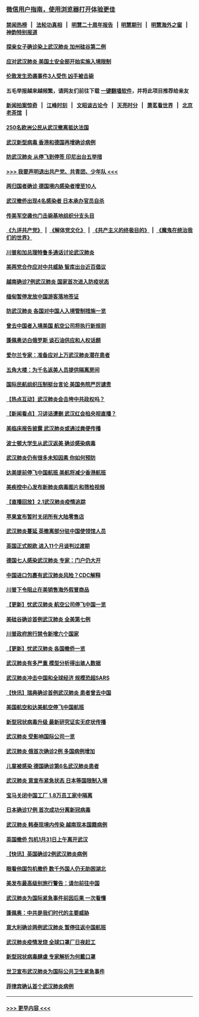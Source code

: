 ### [微信用户指南，使用浏览器打开体验更佳](https://github.com/gfw-breaker/banned-news1/blob/master/indexes/wechat-guide.md?t=0)
#### [禁闻热榜](热点新闻.md?t=0)  &nbsp;&nbsp;|&nbsp;&nbsp; [法轮功真相](https://github.com/gfw-breaker/truth/blob/master/README.md?t=0) &nbsp;&nbsp;|&nbsp;&nbsp; [明慧二十周年报告](https://github.com/gfw-breaker/mh-reports/blob/master/README.md?t=0) &nbsp;&nbsp;|&nbsp;&nbsp;[明慧期刊](https://github.com/gfw-breaker/mh-qikan) &nbsp;&nbsp;|&nbsp;&nbsp; [明慧海外之窗](https://github.com/gfw-breaker/mh-news/blob/master/README.md?t=0) &nbsp;&nbsp;|&nbsp;&nbsp; [神韵特别报道](https://github.com/gfw-breaker/mh-news/blob/master/shenyun.md?t=0)
#### [探亲女子确诊染上武汉肺炎 加州硅谷第二例](../pages/nsc418/n11839784.md?t=02031655) 
#### [应对武汉肺炎 美国土安全部开始实施入境限制](../pages/nsc418/n11839729.md?t=02031655) 
#### [伦敦发生恐袭事件3人受伤 凶手被击毙](../pages/nsc418/n11839442.md?t=02031655) 
#### 五毛举报越来越频繁，请网友们前往下载 [一键翻墙软件](https://github.com/gfw-breaker/ssr-accounts)，并将此项目推荐给亲友
#### [新闻拍案惊奇](https://github.com/gfw-breaker/banned-news1/blob/master/pages/link4.md) &nbsp;&nbsp;|&nbsp;&nbsp; [江峰时刻](https://github.com/gfw-breaker/banned-news1/blob/master/pages/link4.md) &nbsp;&nbsp;|&nbsp;&nbsp; [文昭谈古论今](https://github.com/gfw-breaker/banned-news1/blob/master/pages/link4.md) &nbsp;&nbsp;|&nbsp;&nbsp; [天亮时分](https://github.com/gfw-breaker/banned-news1/blob/master/pages/link4.md) &nbsp;&nbsp;|&nbsp;&nbsp; [萧茗看世界](https://github.com/gfw-breaker/banned-news1/blob/master/pages/link4.md) &nbsp;&nbsp;|&nbsp;&nbsp; [北京老茶馆](https://github.com/gfw-breaker/banned-news1/blob/master/pages/link4.md) &nbsp;&nbsp;|&nbsp;&nbsp; 
#### [250名欧洲公民从武汉撤离抵达法国](../pages/nsc418/n11839438.md?t=02031655) 
#### [武汉新型病毒 香港和德国再增确诊病例](../pages/nsc418/n11839381.md?t=02031655) 
#### [防武汉肺炎 从停飞到停签 印尼出台五举措](../pages/nsc418/n11839282.md?t=02031655) 
#### [>>> 我要声明退出共产党、共青团、少年队 <<<](https://github.com/begood0513/goodnews/blob/master/quit/letter.md) 
#### [两归国者确诊 德国境内感染者增至10人](../pages/nsc418/n11839164.md?t=02031655) 
#### [武汉撤侨出现4名感染者 日本承办官员自杀](../pages/nsc418/n11839044.md?t=02031655) 
#### [传美军空袭也门击毙基地组织分支头目](../pages/nsc418/n11839210.md?t=02031655) 
#### [《九评共产党》](https://github.com/begood0513/9ping.md/blob/master/README.md) &nbsp;|&nbsp; [《解体党文化》](../../../../jtdwh.md/blob/master/README.md)  &nbsp;|&nbsp; [《共产主义的终极目的》](../../../../gczydzjmd.md/blob/master/README.md) &nbsp;|&nbsp; [《魔鬼在统治我们的世界》](../../../../mgztzwmdsj.md/blob/master/README.md) 
#### [川普和加总理特鲁多通话讨论武汉肺炎](../pages/nsc418/n11839128.md?t=02031655) 
#### [美两党合作应对中共威胁 智库出台近百倡议](../pages/nsc418/n11838437.md?t=02031655) 
#### [越南确诊7例武汉肺炎 国家首次进入防疫状态](../pages/nsc418/n11838860.md?t=02031655) 
#### [缅甸暂停发放中国游客落地签证](../pages/nsc418/n11838730.md?t=02031655) 
#### [防武汉肺炎 各国对中国人入境管制措施一览](../pages/nsc418/n11838726.md?t=02031655) 
#### [曾去中国者入境美国 航空公司将执行新规则](../pages/nsc418/n11838375.md?t=02031655) 
#### [蓬佩奥访白俄罗斯 谈石油供应和人权话题](../pages/nsc418/n11838242.md?t=02031655) 
#### [爱尔兰专家：准备应对上万武汉肺炎潜在患者](../pages/nsc418/n11837978.md?t=02031655) 
#### [五角大楼：为千名返美人员提供隔离房间](../pages/nsc418/n11837831.md?t=02031655) 
#### [国际民航组织压制挺台言论 美国务院严厉谴责](../pages/nsc418/n11837791.md?t=02031655) 
#### [【热点互动】武汉肺炎会击垮中共政权吗？](../pages/nsc418/n11837779.md?t=02031655) 
#### [【新闻看点】习讲话遭删 武汉红会掐央视直播？](../pages/nsc418/n11837573.md?t=02031655) 
#### [美临床报告披露 武汉肺炎或通过粪便传播](../pages/nsc418/n11837626.md?t=02031655) 
#### [波士顿大学生从武汉返美 确诊感染病毒](../pages/nsc418/n11837580.md?t=02031655) 
#### [武汉肺炎仍有很多未知因素 你如何预防](../pages/nsc418/n11837666.md?t=02031655) 
#### [达美提前停飞中国航班 美航将减少香港航班](../pages/nsc418/n11837649.md?t=02031655) 
#### [美疾控中心发布新肺炎病毒图片和筛检视频](../pages/nsc418/n11837491.md?t=02031655) 
#### [【直播回放】2.1武汉肺炎疫情追踪](../pages/nsc418/n11837232.md?t=02031655) 
#### [苹果宣布暂时关闭所有大陆零售店](../pages/nsc418/n11837097.md?t=02031655) 
#### [武汉肺炎蔓延 英撤离部分驻中国使领馆人员](../pages/nsc418/n11837061.md?t=02031655) 
#### [英国正式脱欧 进入11个月谈判过渡期](../pages/nsc418/n11836911.md?t=02031655) 
#### [德国七人感染武汉肺炎 专家：门户仍大开](../pages/nsc418/n11836344.md?t=02031655) 
#### [中国进口包裹有武汉肺炎风险？CDC解释](../pages/nsc418/n11836321.md?t=02031655) 
#### [川普下令阻止在美销售海外假冒商品](../pages/nsc418/n11836261.md?t=02031655) 
#### [【更新】忧武汉肺炎 航空公司停飞中国一览](../pages/nsc418/n11835931.md?t=02031655) 
#### [美硅谷确诊首例武汉肺炎 全美第七例](../pages/nsc418/n11836093.md?t=02031655) 
#### [川普政府旅行禁令新增六个国家](../pages/nsc418/n11836083.md?t=02031655) 
#### [【更新】忧武汉肺炎 各国撤侨一览](../pages/nsc418/n11835673.md?t=02031655) 
#### [武汉肺炎有多严重 模型分析得出骇人数据](../pages/nsc418/n11835829.md?t=02031655) 
#### [武汉肺炎冲击中国和全球经济 规模恐超SARS](../pages/nsc418/n11835652.md?t=02031655) 
#### [【快讯】瑞典确诊首例武汉肺炎 患者曾去中国](../pages/nsc418/n11835675.md?t=02031655) 
#### [美国航空和达美航空停飞中国航班](../pages/nsc418/n11835567.md?t=02031655) 
#### [新型冠状病毒升级 最新研究证实无症状传播](../pages/nsc418/n11835589.md?t=02031655) 
#### [武汉肺炎 受影响国际公司一览](../pages/nsc418/n11835538.md?t=02031655) 
#### [武汉肺炎 俄首次确诊2例 多国病例增加](../pages/nsc418/n11835295.md?t=02031655) 
#### [儿童被感染 德国确诊第6名武汉肺炎患者](../pages/nsc418/n11835338.md?t=02031655) 
#### [武汉肺炎 意宣布紧急状态 日本等国限制入境](../pages/nsc418/n11835062.md?t=02031655) 
#### [宝马关闭中国工厂 1.8万员工家中隔离](../pages/nsc418/n11835128.md?t=02031655) 
#### [日本确诊17例 首次成功分离新冠病毒](../pages/nsc418/n11834975.md?t=02031655) 
#### [武汉肺炎 韩泰现境内传染 越南现本国籍病例](../pages/nsc418/n11834857.md?t=02031655) 
#### [英国撤侨 包机1月31日上午离开武汉](../pages/nsc418/n11834808.md?t=02031655) 
#### [【快讯】英国确诊2例武汉肺炎病例](../pages/nsc418/n11834824.md?t=02031655) 
#### [眼看他国包机撤侨 数千外国人仍无助困湖北](../pages/nsc418/n11834010.md?t=02031655) 
#### [美发布最高级别旅行警告：请勿前往中国](../pages/nsc418/n11834038.md?t=02031655) 
#### [武汉肺炎为国际紧急事件前因后果 一次看懂](../pages/nsc418/n11833893.md?t=02031655) 
#### [蓬佩奥：中共是我们时代的主要威胁](../pages/nsc418/n11833434.md?t=02031655) 
#### [意大利确诊两例武汉肺炎 暂停往返中国航班](../pages/nsc418/n11833483.md?t=02031655) 
#### [武汉肺炎疫情发烧 全球口罩厂日夜赶工](../pages/nsc418/n11833528.md?t=02031655) 
#### [新型冠状病毒肆虐 专家解析为何戴口罩](../pages/nsc418/n11833332.md?t=02031655) 
#### [世卫宣布武汉肺炎为国际公共卫生紧急事件](../pages/nsc418/n11833455.md?t=02031655) 
#### [菲律宾确认首个武汉肺炎病例](../pages/nsc418/n11833162.md?t=02031655) 

----
#### [ >>> 更早内容 <<< ](../indexes/nsc418-earlier.md)
